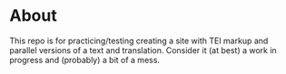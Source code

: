 # About

This repo is for practicing/testing creating a site with TEI markup and parallel versions of a text and translation. Consider it (at best) a work in progress and (probably) a bit of a mess.
